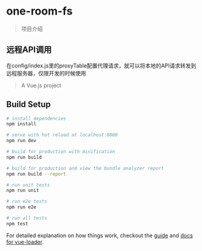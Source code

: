 # one-room-fs

> 项目介绍
## 远程API调用

在config/index.js里的proxyTable配置代理请求，就可以将本地的API请求转发到远程服务器，仅限开发的时候使用

> A Vue.js project
## Build Setup

``` bash
# install dependencies
npm install

# serve with hot reload at localhost:8080
npm run dev

# build for production with minification
npm run build

# build for production and view the bundle analyzer report
npm run build --report

# run unit tests
npm run unit

# run e2e tests
npm run e2e

# run all tests
npm test
```

For detailed explanation on how things work, checkout the [guide](http://vuejs-templates.github.io/webpack/) and [docs for vue-loader](http://vuejs.github.io/vue-loader).
